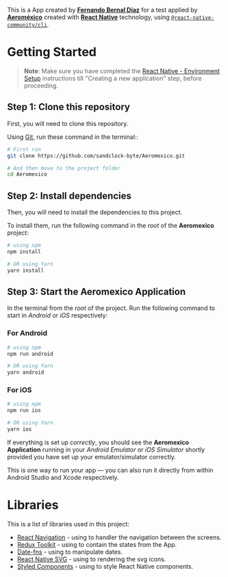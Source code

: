 This is a App created by [**Fernando Bernal Díaz**](https://www.linkedin.com/in/fernando-bernal-d%C3%ADaz-8888b614a) for a test applied by [**Aeroméxico**](https://aeromexico.com/es-mx/acerca-de-aeromexico/corporativo-aeromexico) created with [**React Native**](https://reactnative.dev) technology, using [`@react-native-community/cli`](https://github.com/react-native-community/cli).

# Getting Started

>**Note**: Make sure you have completed the [React Native - Environment Setup](https://reactnative.dev/docs/environment-setup) instructions till "Creating a new application" step, before proceeding.

## Step 1: Clone this repository

First, you will need to clone this repository.

Using [Git](https://git-scm.com/), run these command in the terminal::

```bash
# First run
git clone https://github.com/sandclock-byte/Aeromexico.git

# And then move to the project folder
cd Aeromexico
```

## Step 2: Install dependencies

Then, you will need to install the dependencies to this project.

To install them, run the following command in the _root_ of the **Aeromexico** project:

```bash
# using npm
npm install

# OR using Yarn
yarn install
```

## Step 3: Start the Aeromexico Application

In the terminal from the _root_ of the project. Run the following command to start in _Android_ or _iOS_ respectively:

### For Android

```bash
# using npm
npm run android

# OR using Yarn
yarn android
```

### For iOS

```bash
# using npm
npm run ios

# OR using Yarn
yarn ios
```

If everything is set up _correctly_, you should see the **Aeromexico Application** running in your _Android Emulator_ or _iOS Simulator_ shortly provided you have set up your emulator/simulator correctly.

This is one way to run your app — you can also run it directly from within Android Studio and Xcode respectively.

# Libraries

This is a list of libraries used in this project:

- [React Navigation](https://reactnavigation.org) - using to handler the navigation between the screens.
- [Redux Toolkit](https://redux-toolkit.js.org) - using to contain the states from the App.
- [Date-fns](https://date-fns.org) - using to manipulate dates.
- [React Native SVG](https://github.com/software-mansion/react-native-svg) - using to rendering the svg icons.
- [Styled Components](https://styled-components.com) - using to style React Native components.
